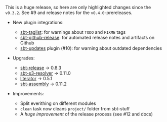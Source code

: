 This is a huge release, so here are only highlighted changes since the `v0.3.2`. See #9 and release notes for the `v0.4.0`-prereleases.

* New plugin integrations:
    - [sbt-taglist](https://github.com/johanandren/sbt-taglist): for warnings about `TODO` and `FIXME` tags
    - [sbt-github-release](https://github.com/ohnosequences/sbt-github-release): for automated release notes and artifacts on Github
    - [sbt-updates](https://github.com/rtimush/sbt-updates) plugin (#10): for warning about outdated dependencies

* Upgrades:
    - [sbt-release](https://github.com/sbt/sbt-release) -> 0.8.3
    - [sbt-s3-resolver](https://github.com/ohnosequences/sbt-s3-resolver) -> 0.11.0
    - [literator](https://github.com/laughedelic/literator) -> 0.5.1
    - [sbt-assembly](https://github.com/sbt/sbt-assembly) -> 0.11.2

* Improvements:
    - Split everithing on different modules
    - `clean` task now cleans `project/` folder from sbt-stuff
    - A _huge improvement_ of the release process (see #12 and docs)
